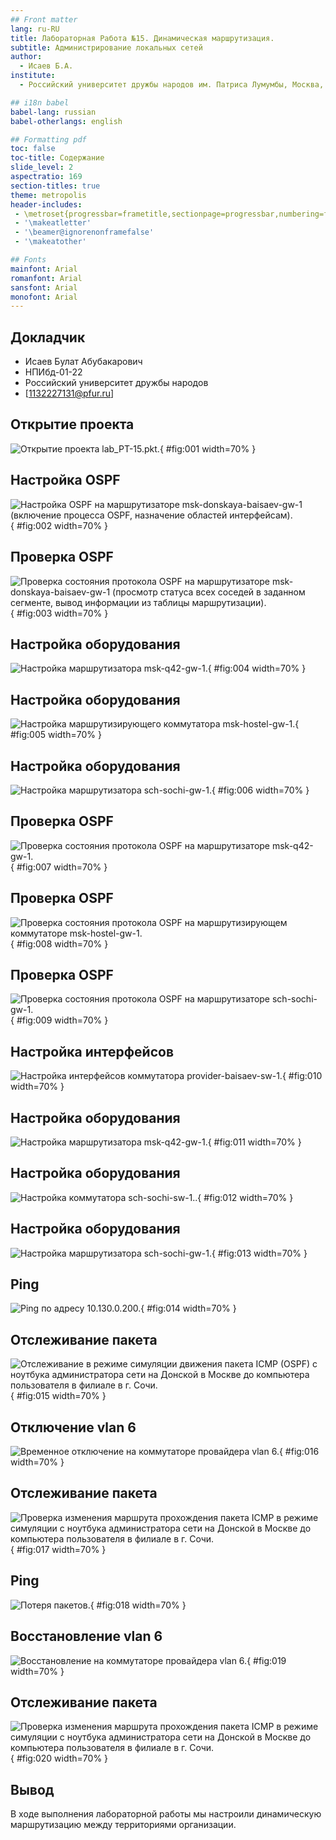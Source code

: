 ```yaml
---
## Front matter
lang: ru-RU
title: Лабораторная Работа №15. Динамическая маршрутизация.
subtitle: Администрирование локальных сетей
author:
  - Исаев Б.А.
institute:
  - Российский университет дружбы народов им. Патриса Лумумбы, Москва, Россия

## i18n babel
babel-lang: russian
babel-otherlangs: english

## Formatting pdf
toc: false
toc-title: Содержание
slide_level: 2
aspectratio: 169
section-titles: true
theme: metropolis
header-includes:
 - \metroset{progressbar=frametitle,sectionpage=progressbar,numbering=fraction}
 - '\makeatletter'
 - '\beamer@ignorenonframefalse'
 - '\makeatother'

## Fonts
mainfont: Arial
romanfont: Arial
sansfont: Arial
monofont: Arial
---
```



## Докладчик


  * Исаев Булат Абубакарович
  * НПИбд-01-22
  * Российский университет дружбы народов
  * [1132227131@pfur.ru]


## Открытие проекта

![Открытие проекта lab_PT-15.pkt.](Images/1.png){ #fig:001 width=70% }


## Настройка OSPF

![Настройка OSPF на маршрутизаторе msk-donskaya-baisaev-gw-1 (включение процесса OSPF, назначение областей интерфейсам).](Images/2.png){ #fig:002 width=70% }


## Проверка OSPF

![Проверка состояния протокола OSPF на маршрутизаторе msk-donskaya-baisaev-gw-1 (просмотр статуса всех соседей в заданном сегменте, вывод информации из таблицы маршрутизации).](Images/3.png){ #fig:003 width=70% }


## Настройка оборудования

![Настройка маршрутизатора msk-q42-gw-1.](Images/4.png){ #fig:004 width=70% }


## Настройка оборудования

![Настройка маршрутизирующего коммутатора msk-hostel-gw-1.](Images/5.png){ #fig:005 width=70% }


## Настройка оборудования

![Настройка маршрутизатора sch-sochi-gw-1.](Images/6.png){ #fig:006 width=70% }


## Проверка OSPF

![Проверка состояния протокола OSPF на маршрутизаторе msk-q42-gw-1.](Images/7.png){ #fig:007 width=70% }


## Проверка OSPF

![Проверка состояния протокола OSPF на маршрутизирующем коммутаторе msk-hostel-gw-1.](Images/8.png){ #fig:008 width=70% }


## Проверка OSPF

![Проверка состояния протокола OSPF на маршрутизаторе sch-sochi-gw-1.](Images/9.png){ #fig:009 width=70% }


## Настройка интерфейсов

![Настройка интерфейсов коммутатора provider-baisaev-sw-1.](Images/10.png){ #fig:010 width=70% }


## Настройка оборудования

![Настройка маршрутизатора msk-q42-gw-1.](Images/11.png){ #fig:011 width=70% }


## Настройка оборудования

![Настройка коммутатора sch-sochi-sw-1..](Images/12.png){ #fig:012 width=70% }


## Настройка оборудования

![Настройка маршрутизатора sch-sochi-gw-1.](Images/13.png){ #fig:013 width=70% }


## Ping

![Ping по адресу 10.130.0.200.](Images/14.png){ #fig:014 width=70% }


## Отслеживание пакета

![Отслеживание в режиме симуляции движения пакета ICMP (OSPF) с ноутбука администратора сети на Донской в Москве до компьютера пользователя в филиале в г. Сочи.](Images/15.png){ #fig:015 width=70% }


## Отключение vlan 6

![Временное отключение на коммутаторе провайдера vlan 6.](Images/16.png){ #fig:016 width=70% }


## Отслеживание пакета

![Проверка изменения маршрута прохождения пакета ICMP в режиме симуляции с ноутбука администратора сети на Донской в Москве до компьютера пользователя в филиале в г. Сочи.](Images/17.png){ #fig:017 width=70% }


## Ping

![Потеря пакетов.](Images/18.png){ #fig:018 width=70% }


## Восстановление vlan 6

![Восстановление на коммутаторе провайдера vlan 6.](Images/19.png){ #fig:019 width=70% }


## Отслеживание пакета

![Проверка изменения маршрута прохождения пакета ICMP в режиме симуляции с ноутбука администратора сети на Донской в Москве до компьютера пользователя в филиале в г. Сочи.](Images/20.png){ #fig:020 width=70% }


## Вывод

В ходе выполнения лабораторной работы мы настроили динамическую маршрутизацию между территориями организации.

